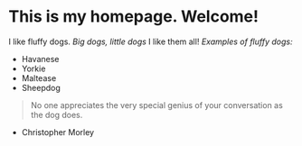 # This is  my homepage. Welcome! 
I like fluffy dogs.
*Big dogs, little dogs*
I like them all!
*Examples of fluffy dogs:*
- Havanese
- Yorkie
- Maltease 
- Sheepdog

>No one appreciates the very special genius of your conversation as the dog does.
>
- Christopher Morley

